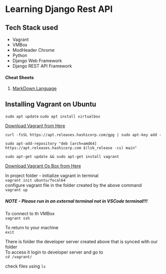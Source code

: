 # Learning Django Rest API
## Tech Stack used
- Vagrant
- VMBox
- ModHeader Chrome
- Python
- Django Web Framework
- Django REST API Framework

#### Cheat Sheets
1. [MarkDown Language](https://github.com/adam-p/markdown-here/wiki/Markdown-Cheatsheet)

## Installing Vagrant on Ubuntu
`sudo apt update`
`sudo apt install virtualbox`

[Download Vagrant from Here](https://www.vagrantup.com/downloads "Vagrant Download Page")

`curl -fsSL https://apt.releases.hashicorp.com/gpg | sudo apt-key add -`

`sudo apt-add-repository "deb [arch=amd64] https://apt.releases.hashicorp.com $(lsb_release -cs) main"`

`sudo apt-get update && sudo apt-get install vagrant`

[Download Vagrant Os Box from Here](https://app.vagrantup.com/ubuntu/boxes/focal64 "Vagrant Ubuntu Box Page")

In project folder - initialize vagrant in terminal  
`vagrant init ubuntu/focal64`  
configure vagrant file in the folder created by the above command  
`vagrant up`  

##### *NOTE - Please run in an external terminal not in VSCode terminal!!!*   

To connect to th VMBox  
`vagrant ssh`

To return to your machine  
`exit`  

There is folder the developer server created above that is synced with our folder   
To access it login to developer server and go to   
`cd /vagrant/`

check files using `ls`